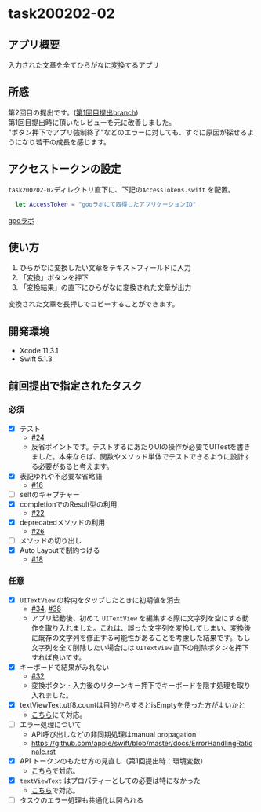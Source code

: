 #  task200202-02  
  
## アプリ概要  
入力された文章を全てひらがなに変換するアプリ  
  
## 所感  
第2回目の提出です。([第1回目提出branch](https://github.com/tokizuoh/task200202-02/tree/submission/20200303))  
第1回目提出時に頂いたレビューを元に改善しました。  
"ボタン押下でアプリ強制終了"などのエラーに対しても、すぐに原因が探せるようになり若干の成長を感じます。  
  
## アクセストークンの設定  
`task200202-02`ディレクトリ直下に、下記の`AccessTokens.swift` を配置。 
  
```swift  
  let AccessToken = "gooラボにて取得したアプリケーションID"
```
  
[gooラボ](https://labs.goo.ne.jp/apiusage/)  
  
## 使い方  
1. ひらがなに変換したい文章をテキストフィールドに入力  
2. 「変換」ボタンを押下  
3. 「変換結果」の直下にひらがなに変換された文章が出力  
  
変換された文章を長押しでコピーすることができます。
  
## 開発環境  
- Xcode 11.3.1  
- Swift 5.1.3  
  
## 前回提出で指定されたタスク  

### 必須  

- [x] テスト  
  - [#24](https://github.com/tokizuoh/task200202-02/issues/24)  
  - 反省ポイントです。テストするにあたりUIの操作が必要でUITestを書きました。本来ならば、関数やメソッド単体でテストできるように設計する必要があると考えます。  
- [x] 表記ゆれや不必要な省略語  
  - [#16](https://github.com/tokizuoh/task200202-02/issues/16)  
- [ ] selfのキャプチャー  
- [x] completionでのResult型の利用  
  - [#22](https://github.com/tokizuoh/task200202-02/issues/22)  
- [x] deprecatedメソッドの利用  
  - [#26](https://github.com/tokizuoh/task200202-02/issues/26)  
- [ ] メソッドの切り出し  
- [x] Auto Layoutで制約つける  
  - [#18](https://github.com/tokizuoh/task200202-02/issues/18)  
  
### 任意  

- [x] `UITextView` の枠内をタップしたときに初期値を消去  
  - [#34](https://github.com/tokizuoh/task200202-02/issues/34), [#38](https://github.com/tokizuoh/task200202-02/issues/38)  
  - アプリ起動後、初めて `UITextView` を編集する際に文字列を空にする動作を取り入れました。これは、誤った文字列を変換してしまい、変換後に既存の文字列を修正する可能性があることを考慮した結果です。もし文字列を全て削除したい場合には `UITextView` 直下の削除ボタンを押下すれば良いです。  
- [x] キーボードで結果がみれない  
  - [#32](https://github.com/tokizuoh/task200202-02/issues/32)  
  - 変換ボタン・入力後のリターンキー押下でキーボードを隠す処理を取り入れました。  
- [x] textViewText.utf8.countは目的からするとisEmptyを使った方がよいかと  
  - [こちら](https://github.com/tokizuoh/task200202-02/commit/63afb15425391ab664d500e884cf11a6fb6d0b33)にて対応。  
- [ ] エラー処理について  
  - API呼び出しなどの非同期処理はmanual propagation  
  - https://github.com/apple/swift/blob/master/docs/ErrorHandlingRationale.rst  
- [x] API トークンのもたせ方の見直し（第1回提出時：環境変数）  
  - [こちら](https://github.com/tokizuoh/task200202-02/commit/a59a7f90a686508cee30f72873c5b05f717b6926)で対応。  
- [x] `textViewText` はプロパティーとしての必要は特になかった  
  - [こちら](https://github.com/tokizuoh/task200202-02/commit/d50f20380ec52e52a1137b1e938f34fb6f98b93e)で対応。    
- [ ] タスクのエラー処理も共通化は図られる  
